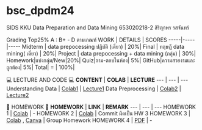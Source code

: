 # bsc_dpdm24
SIDS KKU Data Preparation and Data Mining 
653020218-2 สิริญาพร รสจันทร์

Grading Top25% A : B+ - D ตามเกณฑ์
WORK | DETAILS | SCORES
-----|-----|-----
Midterm | data prepocessing ปฏิบัติ (เดี่ยว) | 20%|
Final | ทฤษฎี data mining( เดี่ยว) | 20%|
Project | data prepocessing + data mining (กลุ่ม) | 30%|
Homework|แบ่งกลุ่ม/New|20%|
Quiz|ถาม-ตอบในห้อง| 5%|
GitHub|ความสวยงามและถูกต้อง| 5%|
 Total| = | 100%|



💻 LECTURE AND CODE 💻
**CONTENT** | **COLAB** | **LECTURE**
--- | --- | ---
Understanding Data | [Colab1](https://github.com/Meaiie/bsc_dpdm24/blob/main/Chapter_2_Understanding_Data.ipynb) | [Lecture1]()
Data Preprocessing | [Colab2](https://github.com/Meaiie/bsc_dpdm24/blob/main/Chapter_3_Data_Preprocessing.ipynb) | [Lecture2]()


💼 HOMEWORK 💼
**HOMEWORK** | **LINK** | **REMARK**
--- | --- | ---
HOMEWORK 1 | [Colab](https://github.com/Meaiie/bsc_dpdm24/blob/main/Data_Preprocessing.ipynb) | -
HOMEWORK 2 | [Colab](https://github.com/Meaiie/bsc_dpdm24/blob/main/Chapter_3_Data_Preprocessing.ipynb) | Commit ผิดเป็น HW 3
HOMEWORK 3 | [Colab](https://github.com/Meaiie/bsc_dpdm24/blob/main/HW3_BSC_DPDM.ipynb) , [Canva](https://www.canva.com/design/DAGdBi9kI0g/rT9_ZGaruDqzQ7GDzxUm0g/edit?utm_content=DAGdBi9kI0g&utm_campaign=designshare&utm_medium=link2&utm_source=sharebutton) | Group Homework
HOMEWORK 4 | [PDF](https://github.com/Meaiie/bsc_dpdm24/blob/main/HW4.pdf) | -
